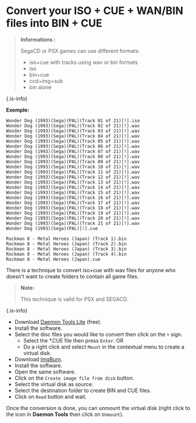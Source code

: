 # Convert your ISO + CUE + WAN/BIN files into BIN + CUE


>**Informations :**
>
>SegaCD or PSX games can use different formats:
>
>* iso+cue with tracks using wav or bin formats
>* iso
>* bin+cue
>* ccd+img+sub
>* bin alone
>
{.is-info}

**Exemple:**

```text
Wonder Dog (1993)(Sega)(PAL)(Track 01 of 21)[!].iso
Wonder Dog (1993)(Sega)(PAL)(Track 02 of 21)[!].wav
Wonder Dog (1993)(Sega)(PAL)(Track 03 of 21)[!].wav
Wonder Dog (1993)(Sega)(PAL)(Track 04 of 21)[!].wav
Wonder Dog (1993)(Sega)(PAL)(Track 05 of 21)[!].wav
Wonder Dog (1993)(Sega)(PAL)(Track 06 of 21)[!].wav
Wonder Dog (1993)(Sega)(PAL)(Track 07 of 21)[!].wav
Wonder Dog (1993)(Sega)(PAL)(Track 08 of 21)[!].wav
Wonder Dog (1993)(Sega)(PAL)(Track 09 of 21)[!].wav
Wonder Dog (1993)(Sega)(PAL)(Track 10 of 21)[!].wav
Wonder Dog (1993)(Sega)(PAL)(Track 11 of 21)[!].wav
Wonder Dog (1993)(Sega)(PAL)(Track 12 of 21)[!].wav
Wonder Dog (1993)(Sega)(PAL)(Track 13 of 21)[!].wav
Wonder Dog (1993)(Sega)(PAL)(Track 14 of 21)[!].wav
Wonder Dog (1993)(Sega)(PAL)(Track 15 of 21)[!].wav
Wonder Dog (1993)(Sega)(PAL)(Track 16 of 21)[!].wav
Wonder Dog (1993)(Sega)(PAL)(Track 17 of 21)[!].wav
Wonder Dog (1993)(Sega)(PAL)(Track 18 of 21)[!].wav
Wonder Dog (1993)(Sega)(PAL)(Track 19 of 21)[!].wav
Wonder Dog (1993)(Sega)(PAL)(Track 20 of 21)[!].wav
Wonder Dog (1993)(Sega)(PAL)(Track 21 of 21)[!].wav
Wonder Dog (1993)(Sega)(PAL)[!].cue   

Rockman 8 - Metal Heroes (Japan) (Track 1).bin   
Rockman 8 - Metal Heroes (Japan) (Track 2).bin   
Rockman 8 - Metal Heroes (Japan) (Track 3).bin   
Rockman 8 - Metal Heroes (Japan) (Track 4).bin   
Rockman 8 - Metal Heroes (Japan).cue
```

There is a technique to convert iso+cue with wav files for anyone who doesn't want to create folders to contain all game files.


>**Note:**
>
>This technique is valid for PSX and SEGACD.
>
{.is-info}

* Download [Daemon Tools Lite](https://daemon-tools.cc/products/dtLite) \(free\).
* Install the software.
* Select the disc files you would like to convert then click on the `+` sign.
  * Select the \*.CUE file then press `Enter`. OR
  * Do a right click and select `Mount` in the contextual menu to create a virtual disk.
* Download [ImgBurn](https://imgburn.com).
* Install the software.
* Open the same software.
* Click on the `Create image file from disk` button.
* Select the virtual disk as source.
* Select the destination folder to create BIN and CUE files.
* Click on `Read` button and wait.

Once the conversion is done, you can unmount the virtual disk \(right click to the icon in **Daemon Tools** then click on `Unmount`\).

